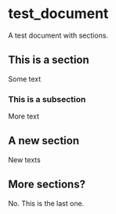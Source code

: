 # test_document
A test document with sections.

## This is a section
Some text

### This is a subsection
More text

## A new section
New texts

## More sections?
No.  This is the last one.
